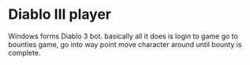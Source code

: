 Diablo III player
==================

Windows forms Diablo 3 bot. basically all it does is login
to game go to bounties game, go into way point move
character around until bounty is complete.